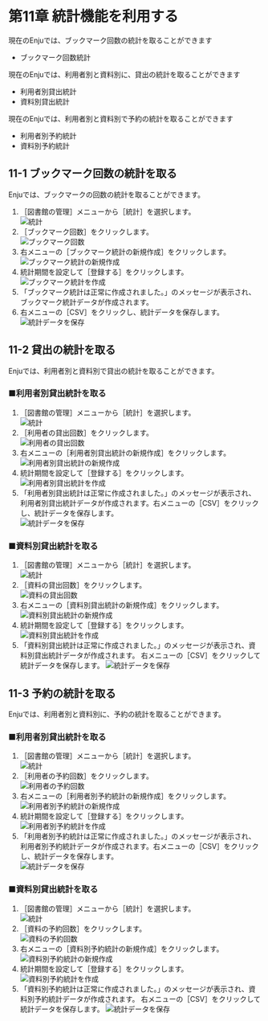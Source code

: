 第11章 統計機能を利用する
=========================

現在のEnjuでは、ブックマーク回数の統計を取ることができます

* ブックマーク回数統計

現在のEnjuでは、利用者別と資料別に、貸出の統計を取ることができます

* 利用者別貸出統計
* 資料別貸出統計

現在のEnjuでは、利用者別と資料別で予約の統計を取ることができます

* 利用者別予約統計
* 資料別予約統計

11-1 ブックマーク回数の統計を取る
---------------------------------

Enjuでは、ブックマークの回数の統計を取ることができます。

1. ［図書館の管理］メニューから［統計］を選択します。  
   ![統計](assets/images/image_operation_statistics.png)
2. ［ブックマーク回数］をクリックします。  
   ![ブックマーク回数](assets/images/image_operation_257.jpg)
3. 右メニューの［ブックマーク統計の新規作成］をクリックします。  
   ![ブックマーク統計の新規作成](assets/images/image_operation_259.jpg)
4. 統計期間を設定して［登録する］をクリックします。  
   ![ブックマーク統計を作成](assets/images/image_operation_261.jpg)
5. 「ブックマーク統計は正常に作成されました。」のメッセージが表示され、ブックマーク統計データが作成されます。
6. 右メニューの［CSV］をクリックし、統計データを保存します。  
   ![統計データを保存](assets/images/image_operation_263.jpg)

11-2 貸出の統計を取る
---------------------

Enjuでは、利用者別と資料別で貸出の統計を取ることができます。

### ■利用者別貸出統計を取る

1. ［図書館の管理］メニューから［統計］を選択します。  
   ![統計](assets/images/image_operation_statistics.png)
2. ［利用者の貸出回数］をクリックします。  
   ![利用者の貸出回数](assets/images/image_operation_265_0.png)
3. 右メニューの［利用者別貸出統計の新規作成］をクリックします。  
   ![利用者別貸出統計の新規作成](assets/images/image_operation_265.png)
4. 統計期間を設定して［登録する］をクリックします。  
   ![利用者別貸出統計を作成](assets/images/image_operation_267.png)
5. 「利用者別貸出統計は正常に作成されました。」のメッセージが表示され、利用者別貸出統計データが作成されます。右メニューの［CSV］をクリックし、統計データを保存します。  
   ![統計データを保存](assets/images/image_operation_269.png)

### ■資料別貸出統計を取る

1. ［図書館の管理］メニューから［統計］を選択します。  
   ![統計](assets/images/image_operation_statistics.png)
2. ［資料の貸出回数］をクリックします。  
   ![資料の貸出回数](assets/images/image_operation_271_0.png)
3. 右メニューの［資料別貸出統計の新規作成］をクリックします。  
   ![資料別貸出統計の新規作成](assets/images/image_operation_271.png)
4. 統計期間を設定して［登録する］をクリックします。  
   ![資料別貸出統計を作成](assets/images/image_operation_272.png)
5. 「資料別貸出統計は正常に作成されました。」のメッセージが表示され、資料別貸出統計データが作成されます。
   右メニューの［CSV］をクリックして統計データを保存します。
   ![統計データを保存](assets/images/image_operation_272_2.png)

11-3 予約の統計を取る
---------------------

Enjuでは、利用者別と資料別に、予約の統計を取ることができます。

### ■利用者別貸出統計を取る

1. ［図書館の管理］メニューから［統計］を選択します。  
   ![統計](assets/images/image_operation_statistics.png)
2. ［利用者の予約回数］をクリックします。  
   ![利用者の予約回数](assets/images/image_operation_274_0.png)
3. 右メニューの［利用者別予約統計の新規作成］をクリックします。  
   ![利用者別予約統計の新規作成](assets/images/image_operation_274.png)
4. 統計期間を設定して［登録する］をクリックします。  
   ![利用者別予約統計を作成](assets/images/image_operation_275.png)
5. 「利用者別予約統計は正常に作成されました。」のメッセージが表示され、利用者別予約統計データが作成されます。右メニューの［CSV］をクリックし、統計データを保存します。  
   ![統計データを保存](assets/images/image_operation_277.png)
 
### ■資料別貸出統計を取る

1. ［図書館の管理］メニューから［統計］を選択します。  
   ![統計](assets/images/image_operation_statistics.png)
2. ［資料の予約回数］をクリックします。  
   ![資料の予約回数](assets/images/image_operation_279_0.png)
3. 右メニューの［資料別予約統計の新規作成］をクリックします。  
   ![資料別予約統計の新規作成](assets/images/image_operation_279.png)
4. 統計期間を設定して［登録する］をクリックします。  
   ![資料別予約統計を作成](assets/images/image_operation_280.png)
5. 「資料別予約統計は正常に作成されました。」のメッセージが表示され、資料別予約統計データが作成されます。
   右メニューの［CSV］をクリックして統計データを保存します。
   ![統計データを保存](assets/images/image_operation_280_2.png) 
